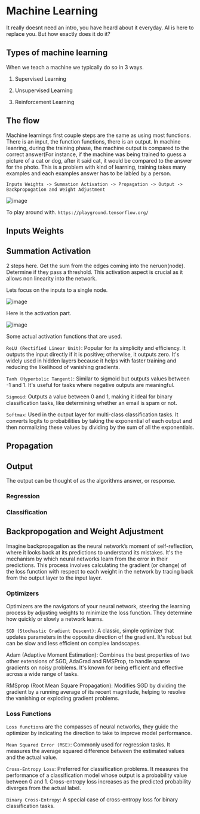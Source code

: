 # Machine Learning

It really doesnt need an intro, you have heard about it everyday. AI is here to replace you. But how exactly does it do it?

## Types of machine learning

When we teach a machine we typically do so in 3 ways. 

1) Supervised Learning

2) Unsupervised Learning

3) Reinforcement Learning


## The flow

Machine learnings first couple steps are the same as using most functions. There is an input, the function functions, there is an output. In machine leanring, during the training phase, the machine output
is compared to the correct answer(For instance, if the machine was being trained to guess a picture of a cat or dog, after it said cat, it would be compared to the answer for the photo. This is a problem with kind of learning,
training takes many examples and each examples answer has to be labled by a person.

```Inputs Weights -> Summation Activation -> Propagation -> Output -> Backpropogation and Weight Adjustment```

![image](https://github.com/dbissell6/Math4Cyber/assets/50979196/8c20555e-294f-484d-806c-175a8f7273c6)


To play around with. `https://playground.tensorflow.org/`



## Inputs Weights

## Summation Activation

2 steps here. Get the sum from the edges coming into the neruon(node). Determine if they pass a threshold. 
This activation aspect is crucial as it allows non linearity into the network.

Lets focus on the inputs to a single node.

![image](https://github.com/dbissell6/Math4Cyber/assets/50979196/961c6c93-5787-4d10-814d-f9308aaed9c9)

Here is the activation part. 

![image](https://github.com/dbissell6/Math4Cyber/assets/50979196/16bb0c19-4385-45a9-a6c3-0ccbfad12236)


Some actual activation functions that are used.

`ReLU (Rectified Linear Unit)`: Popular for its simplicity and efficiency. It outputs the input directly if it is positive; otherwise, it outputs zero. It's widely used in hidden layers because it helps with faster training and reducing the likelihood of vanishing gradients.

`Tanh (Hyperbolic Tangent)`: Similar to sigmoid but outputs values between -1 and 1. It's useful for tasks where negative outputs are meaningful.

`Sigmoid`: Outputs a value between 0 and 1, making it ideal for binary classification tasks, like determining whether an email is spam or not.

`Softmax`: Used in the output layer for multi-class classification tasks. It converts logits to probabilities by taking the exponential of each output and then normalizing these values by dividing by the sum of all the exponentials.

## Propagation

## Output

The output can be thought of as the algorithms answer, or response. 

### Regression

### Classification

## Backpropogation and Weight Adjustment

Imagine backpropagation as the neural network’s moment of self-reflection, where it looks back at its predictions to understand its mistakes. It's the mechanism by which neural networks learn from the error in their predictions. This process involves calculating the gradient (or change) of the loss function with respect to each weight in the network by tracing back from the output layer to the input layer.

### Optimizers

Optimizers are the navigators of your neural network, steering the learning process by adjusting weights to minimize the loss function. They determine how quickly or slowly a network learns.

`SGD (Stochastic Gradient Descent)`: A classic, simple optimizer that updates parameters in the opposite direction of the gradient. It's robust but can be slow and less efficient on complex landscapes.

Adam (Adaptive Moment Estimation): Combines the best properties of two other extensions of SGD, AdaGrad and RMSProp, to handle sparse gradients on noisy problems. It's known for being efficient and effective across a wide range of tasks.

RMSprop (Root Mean Square Propagation): Modifies SGD by dividing the gradient by a running average of its recent magnitude, helping to resolve the vanishing or exploding gradient problems.

### Loss Functions

`Loss functions` are the compasses of neural networks, they guide the optimizer by indicating the direction to take to improve model performance.

`Mean Squared Error (MSE)`: Commonly used for regression tasks. It measures the average squared difference between the estimated values and the actual value.

`Cross-Entropy Loss`: Preferred for classification problems. It measures the performance of a classification model whose output is a probability value between 0 and 1. Cross-entropy loss increases as the predicted probability diverges from the actual label.

`Binary Cross-Entropy`: A special case of cross-entropy loss for binary classification tasks.
